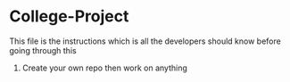 # College-Project
This file is the instructions which is all the developers should know 
before going through this

1. Create your own repo then work on anything
